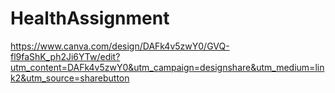 # HealthAssignment

https://www.canva.com/design/DAFk4v5zwY0/GVQ-fl9faShK_ph2Ji6YTw/edit?utm_content=DAFk4v5zwY0&utm_campaign=designshare&utm_medium=link2&utm_source=sharebutton
